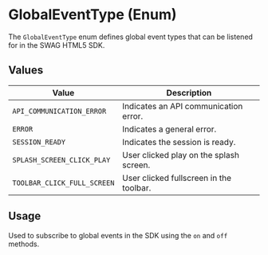 # GlobalEventType (Enum)

The `GlobalEventType` enum defines global event types that can be listened for in the SWAG HTML5 SDK.

## Values

| Value                          | Description                                      |
|-------------------------------|--------------------------------------------------|
| `API_COMMUNICATION_ERROR`      | Indicates an API communication error.            |
| `ERROR`                       | Indicates a general error.                       |
| `SESSION_READY`                | Indicates the session is ready.                  |
| `SPLASH_SCREEN_CLICK_PLAY`     | User clicked play on the splash screen.          |
| `TOOLBAR_CLICK_FULL_SCREEN`    | User clicked fullscreen in the toolbar.          |

## Usage

Used to subscribe to global events in the SDK using the `on` and `off` methods.